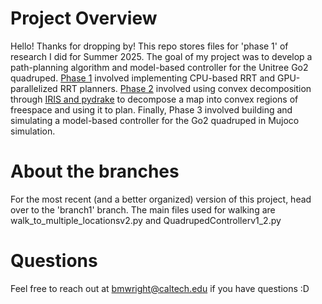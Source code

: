# Project Overview
Hello! Thanks for dropping by! This repo stores files for 'phase 1' of research I did for Summer 2025. The 
goal of my project was to develop a path-planning algorithm and model-based controller for the Unitree Go2 
quadruped. [Phase 1](https://github.com/brit-wright/Research-Code) involved implementing CPU-based RRT and GPU-parallelized RRT planners. 
[Phase 2](https://github.com/brit-wright/IRIS_env_drake) involved using convex decomposition through 
[IRIS and pydrake](https://drake.mit.edu/pydrake/) to decompose a map into convex regions of freespace
and using it to plan. Finally, Phase 3 involved building and simulating a model-based controller for the 
Go2 quadruped in Mujoco simulation.

# About the branches
For the most recent (and a better organized) version of this project, head over to the 'branch1' branch. The
main files used for walking are walk_to_multiple_locationsv2.py and QuadrupedControllerv1_2.py

# Questions
Feel free to reach out at bmwright@caltech.edu if you have questions :D
